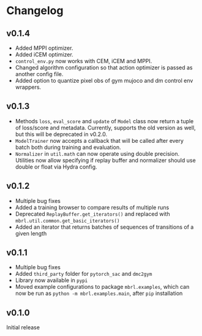 # Changelog

## v0.1.4
- Added MPPI optimizer.
- Added iCEM optimizer.  
- `control_env.py` now works with CEM, iCEM and MPPI.
- Changed algorithm configuration so that action optimizer is passed as another 
  config file.
- Added option to quantize pixel obs of gym mujoco and dm control env wrappers.    

## v0.1.3
- Methods `loss`, `eval_score` and `update` of `Model` class now return a 
  tuple of loss/score and metadata. Currently, supports the old version as well,
  but this will be deprecated in v0.2.0.
- `ModelTrainer` now accepts a callback that will be called after every batch 
  both during training and evaluation.
- `Normalizer` in `util.math` can now operate using double precision. Utilities 
  now allow specifying if replay buffer and normalizer should use double or float 
  via Hydra config.

## v0.1.2
- Multiple bug fixes
- Added a training browser to compare results of multiple runs
- Deprecated `ReplayBuffer.get_iterators()` and replaced with `mbrl.util.common.get_basic_iterators()`
- Added an iterator that returns batches of sequences of transitions of a given length

## v0.1.1
- Multiple bug fixes
- Added `third_party` folder for `pytorch_sac` and `dmc2gym` 
- Library now available in `pypi`
- Moved example configurations to package `mbrl.examples`, which can now be
run as `python -m mbrl.examples.main`, after `pip` installation
  
## v0.1.0

Initial release
